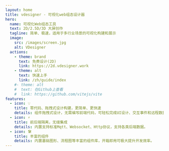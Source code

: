 ```yaml
---
layout: home
title: vdesigner - 可视化web组态设计器
hero:
  name: 可视化Web组态工具
  text: 2D/2.5D/3D 大屏创作
  tagline: 简单、极速，适用于多行业场景的可视化构建和展示
  image:
    src: /images/screen.jpg
    alt: VDesigner
  actions:
    - theme: brand
      text: 免费设计(2D)
      link: https://2d.vdesigner.work
    - theme: alt
      text: 快速上手
      link: /zh/guide/index
    #- theme: alt
    #  text: 在Github上查看
    #  link: https://github.com/vitejs/vite
features:
  - icon: 💡
    title: 零代码、拖拽式设计构建，更简单、更快速
    details: 组件拖拽式设计，无需编写前端代码，可轻松完成UI设计、交互事件和远程数据点绑定的设计。
  - icon: ⚡️
    title: 前后端隔离，无缝集成
    details: 内置支持标准Mqtt、Websocket、Http协议，支持各类后端数据。
  - icon: 🛠️
    title: 丰富的组件
    details: 内置基础图形、流程图等丰富的组件库，开箱即用可极大提升开发效率。
---
```


<script setup>
import SiteMap from '@theme/components/zh/SiteMap.vue'
</script>
<style lang="scss">
  .VPHome {
    padding-bottom: 0 ! important;
  }
  .Navbar__title {
    display: block !important;
  }
</style>
<SiteMap/>